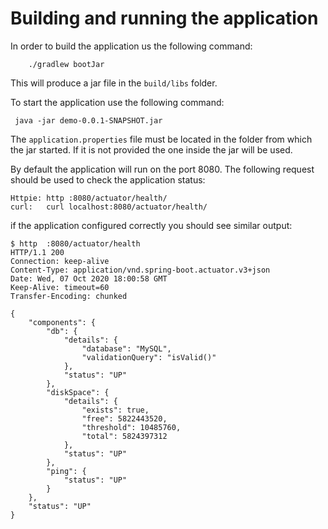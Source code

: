 # Building  and running the application

In order to build the application us the following command:

```
    ./gradlew bootJar
```
This will produce a jar file in the `build/libs` folder. 

To start the application use the following command:

```
 java -jar demo-0.0.1-SNAPSHOT.jar
```

The `application.properties` file must be located in the folder from which the jar started. 
If it is not provided the one inside the jar will be used.

By default the application will run on the port 8080. 
The following request should be used to check the application status:

```
Httpie: http :8080/actuator/health/
curl:   curl localhost:8080/actuator/health/
```

if the application configured correctly you should see similar output:

```
$ http  :8080/actuator/health
HTTP/1.1 200 
Connection: keep-alive
Content-Type: application/vnd.spring-boot.actuator.v3+json
Date: Wed, 07 Oct 2020 18:00:58 GMT
Keep-Alive: timeout=60
Transfer-Encoding: chunked

{
    "components": {
        "db": {
            "details": {
                "database": "MySQL",
                "validationQuery": "isValid()"
            },
            "status": "UP"
        },
        "diskSpace": {
            "details": {
                "exists": true,
                "free": 5822443520,
                "threshold": 10485760,
                "total": 5824397312
            },
            "status": "UP"
        },
        "ping": {
            "status": "UP"
        }
    },
    "status": "UP"
}

```